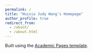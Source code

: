 ```yaml
---
permalink: /
title: "Huixia Judy Wang's Homepage"
author_profile: true
redirect_from: 
  - /about/
  - /about.html
---
```


Built using the [Academic Pages template](https://github.com/academicpages/academicpages.github.io).
